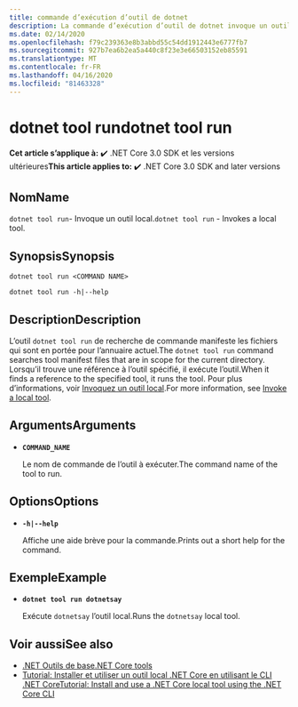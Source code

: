 ```yaml
---
title: commande d’exécution d’outil de dotnet
description: La commande d’exécution d’outil de dotnet invoque un outil local.
ms.date: 02/14/2020
ms.openlocfilehash: f79c239363e8b3abbd55c54dd1912443e6777fb7
ms.sourcegitcommit: 927b7ea6b2ea5a440c8f23e3e66503152eb85591
ms.translationtype: MT
ms.contentlocale: fr-FR
ms.lasthandoff: 04/16/2020
ms.locfileid: "81463328"
---
```

# <a name="dotnet-tool-run"></a><span data-ttu-id="950fb-103">dotnet tool run</span><span class="sxs-lookup"><span data-stu-id="950fb-103">dotnet tool run</span></span>

<span data-ttu-id="950fb-104">**Cet article s’applique à:** ✔️ .NET Core 3.0 SDK et les versions ultérieures</span><span class="sxs-lookup"><span data-stu-id="950fb-104">**This article applies to:** ✔️ .NET Core 3.0 SDK and later versions</span></span>

## <a name="name"></a><span data-ttu-id="950fb-105">Nom</span><span class="sxs-lookup"><span data-stu-id="950fb-105">Name</span></span>

<span data-ttu-id="950fb-106">`dotnet tool run`- Invoque un outil local.</span><span class="sxs-lookup"><span data-stu-id="950fb-106">`dotnet tool run` - Invokes a local tool.</span></span>

## <a name="synopsis"></a><span data-ttu-id="950fb-107">Synopsis</span><span class="sxs-lookup"><span data-stu-id="950fb-107">Synopsis</span></span>

```dotnetcli
dotnet tool run <COMMAND NAME>

dotnet tool run -h|--help
```

## <a name="description"></a><span data-ttu-id="950fb-108">Description</span><span class="sxs-lookup"><span data-stu-id="950fb-108">Description</span></span>

<span data-ttu-id="950fb-109">L’outil `dotnet tool run` de recherche de commande manifeste les fichiers qui sont en portée pour l’annuaire actuel.</span><span class="sxs-lookup"><span data-stu-id="950fb-109">The `dotnet tool run` command searches tool manifest files that are in scope for the current directory.</span></span> <span data-ttu-id="950fb-110">Lorsqu’il trouve une référence à l’outil spécifié, il exécute l’outil.</span><span class="sxs-lookup"><span data-stu-id="950fb-110">When it finds a reference to the specified tool, it runs the tool.</span></span> <span data-ttu-id="950fb-111">Pour plus d’informations, voir [Invoquez un outil local](global-tools.md#invoke-a-local-tool).</span><span class="sxs-lookup"><span data-stu-id="950fb-111">For more information, see [Invoke a local tool](global-tools.md#invoke-a-local-tool).</span></span>

## <a name="arguments"></a><span data-ttu-id="950fb-112">Arguments</span><span class="sxs-lookup"><span data-stu-id="950fb-112">Arguments</span></span>

- **`COMMAND_NAME`**

  <span data-ttu-id="950fb-113">Le nom de commande de l’outil à exécuter.</span><span class="sxs-lookup"><span data-stu-id="950fb-113">The command name of the tool to run.</span></span>

## <a name="options"></a><span data-ttu-id="950fb-114">Options</span><span class="sxs-lookup"><span data-stu-id="950fb-114">Options</span></span>

- **`-h|--help`**

  <span data-ttu-id="950fb-115">Affiche une aide brève pour la commande.</span><span class="sxs-lookup"><span data-stu-id="950fb-115">Prints out a short help for the command.</span></span>

## <a name="example"></a><span data-ttu-id="950fb-116">Exemple</span><span class="sxs-lookup"><span data-stu-id="950fb-116">Example</span></span>

- **`dotnet tool run dotnetsay`**

  <span data-ttu-id="950fb-117">Exécute `dotnetsay` l’outil local.</span><span class="sxs-lookup"><span data-stu-id="950fb-117">Runs the `dotnetsay` local tool.</span></span>

## <a name="see-also"></a><span data-ttu-id="950fb-118">Voir aussi</span><span class="sxs-lookup"><span data-stu-id="950fb-118">See also</span></span>

- [<span data-ttu-id="950fb-119">.NET Outils de base</span><span class="sxs-lookup"><span data-stu-id="950fb-119">.NET Core tools</span></span>](global-tools.md)
- [<span data-ttu-id="950fb-120">Tutorial: Installer et utiliser un outil local .NET Core en utilisant le CLI .NET Core</span><span class="sxs-lookup"><span data-stu-id="950fb-120">Tutorial: Install and use a .NET Core local tool using the .NET Core CLI</span></span>](local-tools-how-to-use.md)
